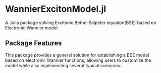 # WannierExcitonModel.jl

A Julia package solving Excitonic Bethe-Salpeter equation(BSE) based on Electronic Wannier model.

## Package Features

This package provides a general solution for establishing a BSE model based on electronic Wannier functions, allowing users to customize the model while also implementing several typical scenarios.
